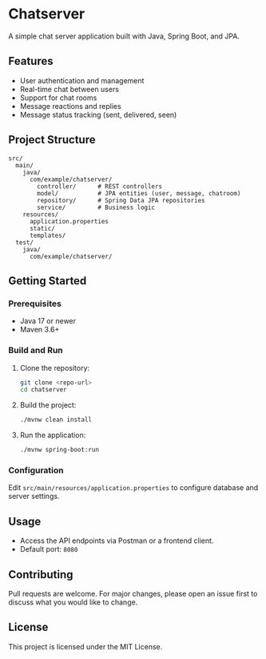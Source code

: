# Chatserver

A simple chat server application built with Java, Spring Boot, and JPA.

## Features
- User authentication and management
- Real-time chat between users
- Support for chat rooms
- Message reactions and replies
- Message status tracking (sent, delivered, seen)

## Project Structure
```
src/
  main/
    java/
      com/example/chatserver/
        controller/      # REST controllers
        model/           # JPA entities (user, message, chatroom)
        repository/      # Spring Data JPA repositories
        service/         # Business logic
    resources/
      application.properties
      static/
      templates/
  test/
    java/
      com/example/chatserver/
```

## Getting Started

### Prerequisites
- Java 17 or newer
- Maven 3.6+

### Build and Run
1. Clone the repository:
   ```sh
   git clone <repo-url>
   cd chatserver
   ```
2. Build the project:
   ```sh
   ./mvnw clean install
   ```
3. Run the application:
   ```sh
   ./mvnw spring-boot:run
   ```

### Configuration
Edit `src/main/resources/application.properties` to configure database and server settings.

## Usage
- Access the API endpoints via Postman or a frontend client.
- Default port: `8080`

## Contributing
Pull requests are welcome. For major changes, please open an issue first to discuss what you would like to change.

## License
This project is licensed under the MIT License.

